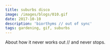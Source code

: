 ```yaml
---
title: suburbs disco
image: /images/blogs/010.gif
date: 2017-10-10
description: 'biorthyms // out of sync'
tags: gardening, gif, suburbs
---
```


About how it never works out // and never stops.
